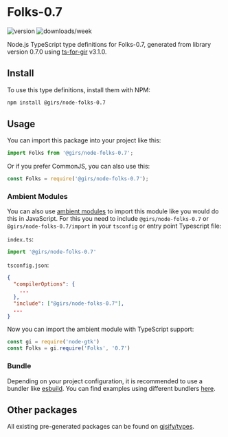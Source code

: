 
# Folks-0.7

![version](https://img.shields.io/npm/v/@girs/node-folks-0.7)
![downloads/week](https://img.shields.io/npm/dw/@girs/node-folks-0.7)


Node.js TypeScript type definitions for Folks-0.7, generated from library version 0.7.0 using [ts-for-gir](https://github.com/gjsify/ts-for-gir) v3.1.0.


## Install

To use this type definitions, install them with NPM:
```bash
npm install @girs/node-folks-0.7
```

## Usage

You can import this package into your project like this:
```ts
import Folks from '@girs/node-folks-0.7';
```

Or if you prefer CommonJS, you can also use this:
```ts
const Folks = require('@girs/node-folks-0.7');
```

### Ambient Modules

You can also use [ambient modules](https://github.com/gjsify/ts-for-gir/tree/main/packages/cli#ambient-modules) to import this module like you would do this in JavaScript.
For this you need to include `@girs/node-folks-0.7` or `@girs/node-folks-0.7/import` in your `tsconfig` or entry point Typescript file:

`index.ts`:
```ts
import '@girs/node-folks-0.7'
```

`tsconfig.json`:
```json
{
  "compilerOptions": {
    ...
  },
  "include": ["@girs/node-folks-0.7"],
  ...
}
```

Now you can import the ambient module with TypeScript support: 

```ts
const gi = require('node-gtk')
const Folks = gi.require('Folks', '0.7')
```


### Bundle

Depending on your project configuration, it is recommended to use a bundler like [esbuild](https://esbuild.github.io/). You can find examples using different bundlers [here](https://github.com/gjsify/ts-for-gir/tree/main/examples).

## Other packages

All existing pre-generated packages can be found on [gjsify/types](https://github.com/gjsify/types).

